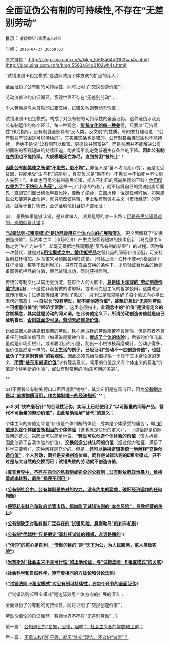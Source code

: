# 全面证伪公有制的可持续性,不存在“无差别劳动”

目录： `基督教和马克思主义共识` 

时间： `2016-04-27 20:59:03` 

原文链接：[http://blog.sina.com.cn/s/blog_5563a64d0102wh4s.html](http://blog.sina.com.cn/s/blog_5563a64d0102wh4s.html)

“试错法则-E租宝模式”是边际效用个体方向的扩展的深入；

全面证伪了公有制的可持续性，同时证明了“交换创造价值”；

劳动价值论的自证循环，客观世界不存在“无差别劳动”；

个人劳动是与大自然的试错交换，试错失败则劳动无价值；

试错法则-E租宝模式，构成了对公有制的可持续性的全面证伪。这种证伪涉及到公有制运作的每个环节，每一种观念，[**传统文化的每一种美**](../../../2013/7/13/法（哲）学的终极就是美德法，美德社会即是地狱世界.md)德，只要以“可持续性”作为指标，公有制就全部具有“反人类，反文明”的性质。有网友打趣地说：“公有制只有贫困是可以持续的”，其实连这条也是错的，公有制甚至连贫困也不能持续，
但绝不是说“公有制可以致富，更遑论共同富裕”，而是贫困并不能解决公有制面临的客观短缺的持续压迫，均贫富不能避免普遍生存条件的下降。**因此公有制连贫困也不能持续，大规模地死亡净尽，直到贫困“被终止**”！

[**因此公有制美德之所谓“不患贫，患不均”，**](../../../2009/2/7/“不患贫而患不均”是伪公平，是特权化，社会等级化.md)非但不是“舍不均而忍小贫”，而是忍受贫困，只能承受“生与死”的差别
。真实含义是“患不均，不患贫＝不怕死＝不怕别人先死！”。由此也可见公有制愚民公知，损人不利已的高尚美德的下贱！[**他们仅仅是为了“不怕别人先死”，**](../../../2012/5/17/坍沉的泰坦尼克号；争夺逃生席位的殊死竞争.md)这样一点“小小的特权”，就不惜将自已的灵魂出卖给魔鬼！直到它们自已也迟早要死掉，要断子绝孙，亡国灭种！但是任何时侯，如果愚民公知要避免此命运，就只能改弦易辙，走上私有制资本主义（市场经济）的道路，就等于自打嘴巴，至少证明他们当初卑鄙无耻！

ps:　愚民如果能够认错，是从此做人，洗涮耻辱的唯一出路；[但是愚民公知最难的，恐怕就是认错](../../../2014/4/1/个人主义者敢于认错，公民社会中“认错”的含义.md)；

[**“试错法则-E租宝模式”是边际效用在个体方向的扩展和深入**](../../../2016/4/15/试错法则与边际效用的承前启后.md)，更全面解释了“交换创造价值”，及资本主义（市场经济）产生克服客观短缺的技术创新（马克思主义称之为“生产力进步”，却毫无根据地强调那是“反私有制的结果”）的过程。因为每一次替代，就是对[**E租宝模式之中，替代抵押品**](../../../2015/12/23/君子善其事，必先利其器，试刀“土地财政高房价”.md)之替代品的同等价值坚挺，可支持当前杠杆增加，从而带来可预期盈利的试错，（价格上涨＋杠杆不变≈价格坚挺＋杠杆增加，都等于盈利增加）。只有在自由交换的条件下，才能验证替代品的确具备同等抵押品的价值，替代试错成功，同时获得盈利。

传统公有制文化以其历史沉淀，在每个人的大脑中，[**总是印下深深的“劳动创造价值”的BUG**](../../../2014/11/3/新中国经济史中的“产值”简史.md)，——>这绝非基督教的讲耶稣，或者马克思主义的哲学狡辩，这类进步宣传所能为；进步宣传如果“造就了愚民”，只不过是魔鬼唤醒了每个愚民内心早已潜伏的邪恶！
——>**自以为“没有劳动，就不能创造价值”，甚至幻想出“无差别劳动＝可衡量价值”的“经济学常数”**。这里必须指出，**此观念中的“价值”是没有定义的含糊概念，其实就是劳动的同义词。在此价值定义下，所谓劳动创造价值就是自已证明自已**，[**否则就至少可见，劳动未必创造价值**](../../../2008/7/26/什么是生产的价值？揭示《资本论》的关键性错误.md)。

比如说僧人祈祷是很艰苦的劳动，铁杵磨成针的劳动艰苦不言而喻，但是前者不具备任何物质价值可言（如果说是精神价值，[**就成了个体的体验**](../../../2010/1/21/人权是价值判断的原子单位.md)），后者的价值充其量就是市场买根针，或者聪明点的小童，削出一小根铁枝再磨成针，劳动小得多，但价值显然是一样的。**以上生活的例子，已经证明“劳动不一定创造价值”，也就证伪了“无差别劳动”的客观性**。因此必须先给价值提供一个异于其本身论据的定义，[**所谓“啥东东创造价值”**](../../../2008/7/6/什么是社会生产的价值？什么是GDP？.md)才有现实意义。常用的价值定义有个体主义的标准“价值是个体判断的体验”，或公有制常用的“物质可用的多寡”。

**

ps1不要看公有制美德口口声声谴责“物欲”，其实它们是在骂自已，因为[**公有制才是以“追求物质可用，作为体制唯一的经济指标**](../../../2010/6/7/《资本论》错在“生产创造价值”.md)”**；

**ps2:对“铁杵磨石针”的合理性证伪，实际上已经使用了“以可衡量的同等产品，替代不可衡量的劳动价值”，由此帮助理解“替代”的意义；**

个体主义的价值定义是“价值是个体判断的体验＝成本是个体感受的痛苦”，即[**“价值是免除个体痛苦所相当的个体体验**](../../../2011/3/7/“零和”，亏损和投机.md)（这也就是快乐的定义）”，——>这恰好是边际效用的定义。采因此可以简单地说，“**劳动可以创造个体体验的价值**（僧人祈祷，因此创造了自我体验的价值），**交换创造公共认同的价值**（经过他方验证，满足了科学三要素）”，这种解释是充分的。但是，[**还可以换换逻辑更统一地解释“交换创造价值”**](../../../2008/8/25/价值守恒定律：交换决定价值，政府采购与泡沫GDP.md)：**个人劳动，同样是交换创造价值，同样是试错法则的E租宝模式，只不过是与大自然的交换而已**；**试错失败的劳动就不创造价值**。

《[**真实世界中，不存在完全的私有制或完全的公有制；公有制依靠政治暴力，维持着成本转移，最终”损民不利已“**](../../../2016/4/18/历史上所有专制政体的灭亡，都是特权自利导致经济均衡不能建立.md)》

《[**公有制社会中，公有体制是绝对的权力，没有约束的猛虎，破坏经济运作的任何均衡**](../../../2016/4/19/被锁在法制笼子的美国公有制，通往奴役之路的三道防线；.md)》

《[**侵犯私有财产和政府监管市场，都加剧了试错法则的“本金风险”，导致经营的终止**](../../../2016/4/20/（科学逻辑＋社会进化论）隔离了对“试错法则”的道德攻击.md)》

《[**公有制缺乏对私有制广泛存在的“试错风险，悬崖勒马”的刹车机制**](../../../2016/4/21/公有制“集中试错”，只是加大了政治赌搏的杠杆；.md)》

《[**公有制“优越性”只是假定“高杠杆试错的赌搏，永远是赚的**](../../../2016/4/22/“天下为公”的高杠杆政治赌搏，小民“聚众投资”的罪大恶极.md)”》

《[**“信仰”的核心是自利，“专制的目的”是“天下为公，为人民服务，拿人类做实验”**](../../../2016/4/23/”信仰“的核心是自利，进步主义只是卫道公有制.md)》

《[**米塞斯对“社会主义不具可行性”的正确论证，与“试错法则－E租宝模式”的关联**](../../../2016/4/24/米塞斯的正确论证，与“试错法则－E租宝模式”的关联；.md)》

《[**社会科学和自然科学，遵守着相同的方法论和讨论法则**](../../../2016/4/25/社会科学和自然科学，遵守着相同的方法论和讨论法则；.md)》

《[**“试错法则-E租宝模式”对公有制可持续性，在每个环节的全面证伪**](../../../2016/4/26/“试错法则-E租宝模式”对公有制的全面证伪；.md)》

《“试错法则-E租宝模式”是边际效用个体方向的扩展的深入；

全面证伪了公有制的可持续性，同时证明了“交换创造价值”；

劳动价值论的自证循环，客观世界不存在“无差别劳动”；》

前一篇： [公知愚民的“良知，公德，起哄”，社会主义者的常数和卫道；](../../../2016/5/1/公知愚民的“良知，公德，起哄”，社会主义者的常数和卫道；.md)

后一篇： [不承认权(利)平等，就无“外交”观念，还谈何“诚信”？](../../../2016/4/7/不承认权(利)平等，就无“外交”观念，还谈何“诚信”？.md)

